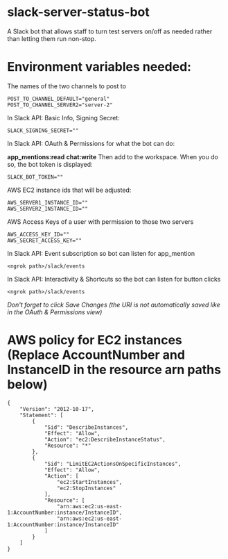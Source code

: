 # slack-server-status-bot
A Slack bot that allows staff to turn test servers on/off as needed rather than letting them run non-stop.


# Environment variables needed:

The names of the two channels to post to
```
POST_TO_CHANNEL_DEFAULT="general"                                 
POST_TO_CHANNEL_SERVER2="server-2"
```

In Slack API: Basic Info, Signing Secret:
```
SLACK_SIGNING_SECRET=""
```

In Slack API: OAuth & Permissions for what the bot can do:
    
**app_mentions:read**
**chat:write**
Then add to the workspace. When you do so, the bot token is displayed:

```
SLACK_BOT_TOKEN=""
```

AWS EC2 instance ids that will be adjusted:
```
AWS_SERVER1_INSTANCE_ID=""
AWS_SERVER2_INSTANCE_ID=""
```

AWS Access Keys of a user with permission to those two servers
```
AWS_ACCESS_KEY_ID=""
AWS_SECRET_ACCESS_KEY=""
```

In Slack API: Event subscription so bot can listen for app_mention

```
<ngrok path>/slack/events
```


In Slack API: Interactivity & Shortcuts so the bot can listen for button clicks

```
<ngrok path>/slack/events
```

_Don't forget to click Save Changes (the URI is not automatically saved like in the OAuth & Permissions view)_

# AWS policy for EC2 instances (Replace AccountNumber and InstanceID in the resource arn paths below)

```
{
    "Version": "2012-10-17",
    "Statement": [
        {
            "Sid": "DescribeInstances",
            "Effect": "Allow",
            "Action": "ec2:DescribeInstanceStatus",
            "Resource": "*"
        },
        {
            "Sid": "LimitEC2ActionsOnSpecificInstances",
            "Effect": "Allow",
            "Action": [
                "ec2:StartInstances",
                "ec2:StopInstances"
            ],
            "Resource": [
                "arn:aws:ec2:us-east-1:AccountNumber:instance/InstanceID",
                "arn:aws:ec2:us-east-1:AccountNumber:instance/InstanceID"
            ]
        }
    ]
}
```